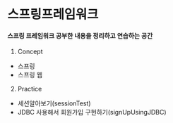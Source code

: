 <h1>스프링프레임워크</h1>
<h4>스프링 프레임워크 공부한 내용을 정리하고 연습하는 공간</h4>

1) Concept

 - 스프링
 - 스프링 웹

2) Practice

- 세션알아보기(sessionTest)
- JDBC 사용해서 회원가입 구현하기(signUpUsingJDBC)
